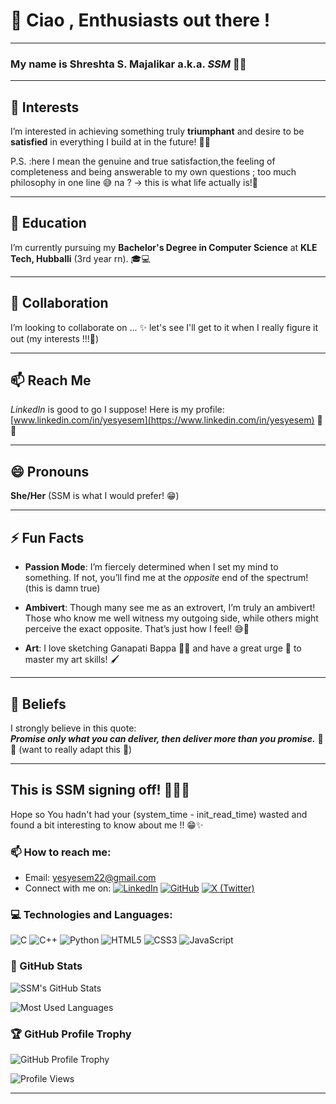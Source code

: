 # 👋 Ciao , Enthusiasts out there !

---
### My name is **Shreshta S. Majalikar** a.k.a. **_SSM_** 🌟✨

---

## 👀 Interests

I’m interested in achieving something truly **triumphant** and desire to be **satisfied** in everything I build at in the  future! 🚀💪

P.S. :here I mean the genuine and true satisfaction,the feeling of completeness and being answerable to my own questions ; too much philosophy in one line 😅 na ? -> this is what life actually is!🎢

---

## 🌱 Education

I’m currently pursuing my **Bachelor's Degree in Computer Science** at **KLE Tech, Hubballi** (3rd year rn). 🎓💻

---

## 💞 Collaboration

I’m looking to collaborate on ...  ✨
let's see I'll get to it when I really figure it out (my interests !!!🤔)

---

## 📫 Reach Me

*LinkedIn* is good to go I suppose!
Here is my profile: [www.linkedin.com/in/yesyesem](https://www.linkedin.com/in/yesyesem) 💬🔗

---


## 😄 Pronouns

**She/Her** (SSM is what I would prefer! 😁)

---

## ⚡ Fun Facts

- **Passion Mode**: I’m fiercely determined when I set my mind to something. If not, you’ll find me at the *opposite* end of the spectrum! (this is damn true)
  
- **Ambivert**: Though many see me as an extrovert, I’m truly an ambivert! Those who know me well witness my outgoing side, while others might perceive the exact opposite. That’s just how I feel! 😅🌈

- **Art**: I love sketching Ganapati Bappa 🎨🙏 and have a great urge 🎉 to master my art skills! 🖌️

---

## 💯 Beliefs

I strongly believe in this quote:  
**_Promise only what you can deliver, then deliver more than you promise._** 💬✨ (want to really adapt this 🌟)

---
This is SSM signing off! 🙋‍♀️💖 
---

Hope so You hadn't had your (system_time - init_read_time) wasted and found a bit interesting to know about me !! 😁✨



### 📫 How to reach me:
- Email: [yesyesem22@gmail.com](mailto:your-email@example.com)
- Connect with me on:
  [![LinkedIn](https://img.shields.io/badge/LinkedIn-blue?logo=linkedin)](www.linkedin.com/in/yesyesem)
  [![GitHub](https://img.shields.io/badge/GitHub-black?logo=github)](https://github.com/Shreshta001)
  [![X (Twitter)](https://img.shields.io/badge/X-blue?logo=twitter&logoColor=white)](https://x.com/_yesyesem)

 

### 💻 Technologies and Languages:
![C](https://img.shields.io/badge/C-grey?logo=c)
![C++](https://img.shields.io/badge/C++-blue?logo=cplusplus)
![Python](https://img.shields.io/badge/Python-yellow?logo=python)
![HTML5](https://img.shields.io/badge/HTML5-orange?logo=html5)
![CSS3](https://img.shields.io/badge/CSS3-blue?logo=css3)
![JavaScript](https://img.shields.io/badge/JavaScript-yellow?logo=javascript)



### 🚀 GitHub Stats
![SSM's GitHub Stats](https://github-readme-stats.vercel.app/api?username=Shreshta001&show_icons=true&theme=radical&hide_title=false)

![Most Used Languages](https://github-readme-stats.vercel.app/api/top-langs/?username=Shreshta001&layout=compact&theme=radical)

### 🏆 GitHub Profile Trophy
![GitHub Profile Trophy](https://github-profile-trophy.vercel.app/?username=Shreshta001&theme=radical)



![Profile Views](https://komarev.com/ghpvc/?username=Shreshta001&color=green)


-----
<!---
Shreshta001/Shreshta001 is a ✨ special ✨ repository because its README.md (this file) appears on your GitHub profile.
You can click the Preview link to take a look at your changes.
--->


